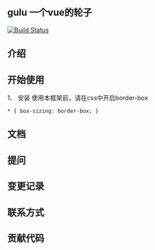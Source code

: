 ## gulu 一个vue的轮子

[![Build Status](https://www.travis-ci.com/Rainboycc/vue-gulu.svg?branch=main)](https://www.travis-ci.com/Rainboycc/vue-gulu)
## 介绍

## 开始使用

1、 安装
使用本框架前，请在css中开启border-box

```
* { box-sizing: border-box; }
```


## 文档

## 提问

## 变更记录

## 联系方式

## 贡献代码



